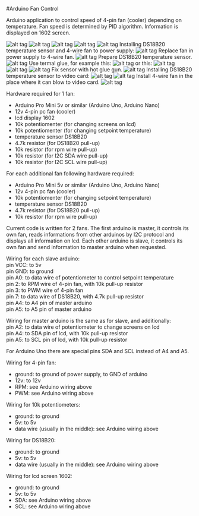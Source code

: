 #Arduino Fan Control

Arduino application to control speed of 4-pin fan (cooler) depending on temperature. Fan speed is determined by PID algorithm. Information is displayed on 1602 screen.

![alt tag](https://cloud.githubusercontent.com/assets/9932463/8341615/4ffc93bc-1ac6-11e5-80be-25e4d682c45d.jpg)
![alt tag](https://cloud.githubusercontent.com/assets/9932463/8341614/4ff7ad16-1ac6-11e5-9c4c-c71db2fc96cd.jpg)
![alt tag](https://cloud.githubusercontent.com/assets/9932463/8341616/50032efc-1ac6-11e5-9edf-95fa8ba489ca.jpg)
![alt tag](https://cloud.githubusercontent.com/assets/9932463/8341840/128c2932-1ac8-11e5-82f2-75b205cd3236.jpg)
![alt tag](https://cloud.githubusercontent.com/assets/9932463/8341841/12abd14c-1ac8-11e5-88c0-140e438a0d5f.jpg)
Installing DS18B20 temperature sensor and 4-wire fan to power supply:
![alt tag](https://cloud.githubusercontent.com/assets/9932463/8397852/664c891c-1dda-11e5-8797-18bbc4211376.jpg)
Replace fan in power supply to 4-wire fan.
![alt tag](https://cloud.githubusercontent.com/assets/9932463/8397853/6cf33c34-1dda-11e5-9bda-53fb346738c9.jpg)
Prepare DS18B20 temperature sensor.
![alt tag](https://cloud.githubusercontent.com/assets/9932463/8397857/7b53c1d6-1dda-11e5-9349-af0bc07514c0.jpg)
Use termal glue,
for example this:
![alt tag](https://cloud.githubusercontent.com/assets/9932463/8397854/712be756-1dda-11e5-89f9-9b812eef99ef.jpg)
or this:
![alt tag](https://cloud.githubusercontent.com/assets/9932463/8397855/74793c7e-1dda-11e5-9956-6922dc5acb6e.jpg)
![alt tag](https://cloud.githubusercontent.com/assets/9932463/8397858/7ffbaed8-1dda-11e5-8ff4-e37fda732b33.jpg)
![alt tag](https://cloud.githubusercontent.com/assets/9932463/8397871/dbce0ee0-1dda-11e5-84cc-f730d265581f.jpg)
Fix sensor with hot glue gun.
![alt tag](https://cloud.githubusercontent.com/assets/9932463/8397859/85e433ba-1dda-11e5-9d51-50e2013daba8.jpg)
Installing DS18B20 temperature sensor to video card:
![alt tag](https://cloud.githubusercontent.com/assets/9932463/8397863/9e6ece4a-1dda-11e5-9ed7-18f2d58c87dc.jpg)
![alt tag](https://cloud.githubusercontent.com/assets/9932463/8397866/a50ea19e-1dda-11e5-9f8e-8160730c7e62.jpg)
Install 4-wire fan in the place where it can blow to video card.
![alt tag](https://cloud.githubusercontent.com/assets/9932463/8397867/aa3323b6-1dda-11e5-8856-efa8a70de12e.jpg)

Hardware required for 1 fan:
- Arduino Pro Mini 5v or similar (Arduino Uno, Arduino Nano)
- 12v 4-pin pc fan (cooler)
- lcd display 1602
- 10k potentiomenter (for changing screens on lcd)
- 10k potentiomenter (for changing setpoint temperature)
- temperature sensor DS18B20
- 4.7k resistor (for DS18B20 pull-up)
- 10k resistor (for rpm wire pull-up)
- 10k resistor (for I2C SDA wire pull-up)
- 10k resistor (for I2C SCL wire pull-up)

For each additional fan following hardware required:
- Arduino Pro Mini 5v or similar (Arduino Uno, Arduino Nano)
- 12v 4-pin pc fan (cooler)
- 10k potentiomenter (for changing setpoint temperature)
- temperature sensor DS18B20
- 4.7k resistor (for DS18B20 pull-up)
- 10k resistor (for rpm wire pull-up)

Current code is written for 2 fans.
The first arduino is master, it controls its own fan, reads informations from other arduinos by I2C protocol and displays all information on lcd.
Each other arduino is slave, it controls its own fan and send information to master arduino when requested. 

Wiring for each slave arduino:  
pin VCC: to 5v  
pin GND: to ground  
pin A0: to data wire of potentiometer to control setpoint temperature  
pin 2: to RPM wire of 4-pin fan, with 10k pull-up resistor  
pin 3: to PWM wire of 4-pin fan  
pin 7: to data wire of DS18B20, with 4.7k pull-up resistor  
pin A4: to A4 pin of master arduino  
pin A5: to A5 pin of master arduino  

Wiring for master arduino is the same as for slave, and additionally:  
pin A2: to data wire of potentiometer to change screens on lcd    
pin A4: to SDA pin of lcd, with 10k pull-up resistor  
pin A5: to SCL pin of lcd, with 10k pull-up resistor  

For Arduino Uno there are special pins SDA and SCL instead of A4 and A5.

Wiring for 4-pin fan:  
 - ground: to ground of power supply, to GND of arduino
 - 12v: to 12v
 - RPM: see Arduino wiring above
 - PWM: see Arduino wiring above

Wiring for 10k potentiometers:
- ground: to ground
- 5v: to 5v
- data wire (usually in the middle): see Arduino wiring above

Wiring for DS18B20:  
- ground: to ground
- 5v: to 5v
- data wire (usually in the middle): see Arduino wiring above

Wiring for lcd screen 1602:  
- ground: to ground
- 5v: to 5v
- SDA: see Arduino wiring above
- SCL: see Arduino wiring above
